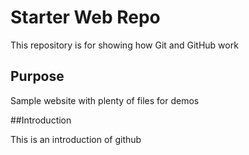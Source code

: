 # Starter Web Repo

This repository is for showing how Git and GitHub work

## Purpose

Sample website with plenty of files for demos

##Introduction

This is an introduction of github